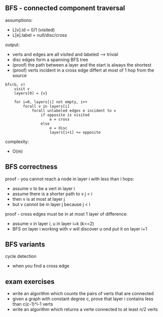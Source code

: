 ## BFS - connected component traversal

assumptions:
* L[v].id = 0/1 (visited)
* L[e].label = null/disc/cross

output:
* verts and edges are all visited and labeled --> trivial
* disc edges form a spanning BFS tree
* (proof) the path between a layer and the start is always the shortest
* (proof) verts incident in a cross edge differt at most of 1 hop from the source

```
bfs(G, v)
    visit v
    layers[0] = {v}

    for i=0, layers[i] not empty, i++
        forall v in layers[i]
            forall unlabeled edges e incident to v
                if opposite is visited
                    e = cross
                else
                    e = disc
                    layers[i+1] += opposite
```

complexity:
* O(m)

## BFS correctness

proof - you cannot reach a node in layer i with less than i hops:
* assume v to be a vert in layer i
* assume there is a shorter path to v j < i
* then v is at most at layer j
* but v cannot be in layer j because j < i

proof - cross edges must be in at most 1 layer of difference:
* assume v in layer i, u in layer i+k (k>=2)
* BFS on layer i working with v will discover u ond put it on layer i+1

## BFS variants

cycle detection
* when you find a cross edge

## exam exercises

* write an algorithm which counts the pairs of verts that are connected
* given a graph with constant degree c, prove that layer i contains less than c(c-1)^i-1 verts
* write an algorithm which returns a verte connected to at least n/2 verts
